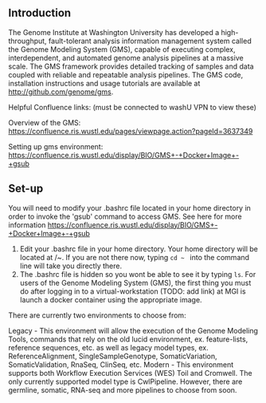 ## Introduction
The Genome Institute at Washington University has developed a high-throughput, fault-tolerant analysis information management system called the Genome Modeling System (GMS), capable of executing complex, interdependent, and automated genome analysis pipelines at a massive scale. The GMS framework provides detailed tracking of samples and data coupled with reliable and repeatable analysis pipelines.  The GMS code, installation instructions and usage tutorials are available at http://github.com/genome/gms.

Helpful Confluence links:
(must be connected to washU VPN to view these)

Overview of the GMS: https://confluence.ris.wustl.edu/pages/viewpage.action?pageId=3637349

Setting up gms environment: https://confluence.ris.wustl.edu/display/BIO/GMS+-+Docker+Image+-+gsub

## Set-up
You will need to modify your .bashrc file located in your home directory in order to invoke the 'gsub' command to access GMS. 
See here for more information https://confluence.ris.wustl.edu/display/BIO/GMS+-+Docker+Image+-+gsub

1. Edit your .bashrc file in your home directory. Your home directory will be located at /~. If you are not there now, typing ```cd ~ ``` into the command line will take you directly there.
2. The .bashrc file is hidden so you wont be able to see it by typing ```ls```.
For users of the Genome Modeling System (GMS), the first thing you must do after logging in to a virtual-workstation (TODO: add link) at MGI is launch a docker container using the appropriate image.

There are currently two environments to choose from:

Legacy - This environment will allow the execution of the Genome Modeling Tools, commands that rely on the old lucid environment, ex. feature-lists, reference sequences, etc. as well as legacy model types, ex. ReferenceAlignment, SingleSampleGenotype, SomaticVariation, SomaticValidation, RnaSeq, ClinSeq, etc.
Modern - This environment supports both Workflow Execution Services (WES) Toil and Cromwell. The only currently supported model type is CwlPipeline. However, there are germline, somatic, RNA-seq and more pipelines to choose from soon.

